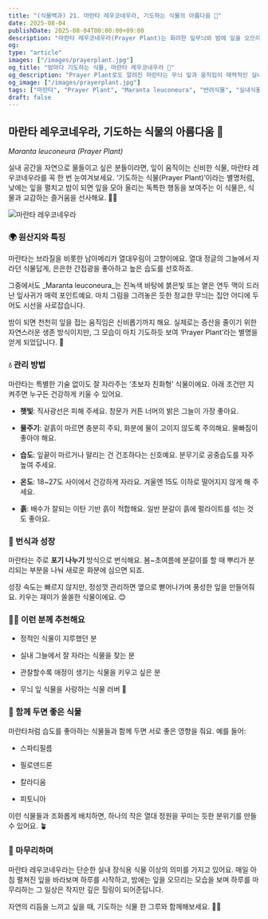```yaml
---
title: "(식물백과) 21. 마란타 레우코네우라, 기도하는 식물의 아름다움 🌿"
date: 2025-08-04
publishDate: 2025-08-04T00:00:00+09:00
description: "마란타 레우코네우라(Prayer Plant)는 화려한 잎무늬와 밤에 잎을 오므리는 특별한 움직임으로 사랑받는 실내 식물입니다. 이 독특한 식물의 특징과 키우는 방법을 알아보세요."
og:
type: "article"
images: ["/images/prayerplant.jpg"]
og_title: "밤마다 기도하는 식물, 마란타 레우코네우라 🌿"
og_description: "Prayer Plant로도 알려진 마란타는 무늬 잎과 움직임이 매력적인 실내식물입니다. 물 주기, 햇빛, 습도 관리 등 키우는 팁을 함께 소개합니다."
og_image: ["/images/prayerplant.jpg"]
tags: ["마란타", "Prayer Plant", "Maranta leuconeura", "반려식물", "실내식물", "식물 관리", "잎무늬 식물"]
draft: false
---
```




## 마란타 레우코네우라, 기도하는 식물의 아름다움 🌿

 _Maranta leuconeura (Prayer Plant)_

실내 공간을 자연으로 물들이고 싶은 분들이라면, 잎이 움직이는 신비한 식물, 마란타 레우코네우라를 꼭 한 번 눈여겨보세요. ’기도하는 식물(Prayer Plant)’이라는 별명처럼, 낮에는 잎을 펼치고 밤이 되면 잎을 모아 올리는 독특한 행동을 보여주는 이 식물은, 식물과 교감하는 즐거움을 선사해요. 🌙💚

  
![마란타 레우코네우라](/images/prayerplant.jpg) 


### 🌍 원산지와 특징

  

마란타는 브라질을 비롯한 남아메리카 열대우림이 고향이에요. 열대 정글의 그늘에서 자라던 식물답게, 은은한 간접광을 좋아하고 높은 습도를 선호하죠.

그중에서도 _Maranta leuconeura_는 진녹색 바탕에 붉은빛 또는 옅은 연두 맥이 드러난 잎사귀가 매력 포인트예요. 마치 그림을 그려놓은 듯한 정교한 무늬는 집안 어디에 두어도 시선을 사로잡습니다.

  

밤이 되면 천천히 잎을 접는 움직임은 신비롭기까지 해요. 실제로는 증산을 줄이기 위한 자연스러운 생존 방식이지만, 그 모습이 마치 기도하듯 보여 ‘Prayer Plant’라는 별명을 얻게 되었답니다. 🙏

  

### 💧 관리 방법

  

마란타는 특별한 기술 없이도 잘 자라주는 ‘초보자 친화형’ 식물이에요. 아래 조건만 지켜주면 누구든 건강하게 키울 수 있어요.

- **햇빛**: 직사광선은 피해 주세요. 창문가 커튼 너머의 밝은 그늘이 가장 좋아요.
    
- **물주기**: 겉흙이 마르면 충분히 주되, 화분에 물이 고이지 않도록 주의해요. 물빠짐이 좋아야 해요.
    
- **습도**: 잎끝이 마르거나 말리는 건 건조하다는 신호예요. 분무기로 공중습도를 자주 높여 주세요.
    
- **온도**: 18~27도 사이에서 건강하게 자라요. 겨울엔 15도 이하로 떨어지지 않게 해 주세요.
    
- **흙**: 배수가 잘되는 이탄 기반 흙이 적합해요. 일반 분갈이 흙에 펄라이트를 섞는 것도 좋아요.
    

  

### 🌱 번식과 성장

  

마란타는 주로 **포기 나누기** 방식으로 번식해요. 봄~초여름에 분갈이를 할 때 뿌리가 분리되는 부분을 나눠 새로운 화분에 심으면 되죠.

성장 속도는 빠르지 않지만, 정성껏 관리하면 옆으로 뻗어나가며 풍성한 잎을 만들어줘요. 키우는 재미가 쏠쏠한 식물이에요. 😊

  

### 👩‍🌾 이런 분께 추천해요

- 정적인 식물이 지루했던 분
    
- 실내 그늘에서 잘 자라는 식물을 찾는 분
    
- 관찰할수록 애정이 생기는 식물을 키우고 싶은 분
    
- 무늬 잎 식물을 사랑하는 식물 러버 💚
    

  

### 🤝 함께 두면 좋은 식물

  

마란타처럼 습도를 좋아하는 식물들과 함께 두면 서로 좋은 영향을 줘요. 예를 들어:

- 스파티필름
    
- 필로덴드론
    
- 칼라디움
    
- 피토니아
    

  

이런 식물들과 조화롭게 배치하면, 하나의 작은 열대 정원을 꾸미는 듯한 분위기를 만들 수 있어요. 🪴

  

### 🍃 마무리하며

  

마란타 레우코네우라는 단순한 실내 장식용 식물 이상의 의미를 가지고 있어요. 매일 아침 펼쳐진 잎을 바라보며 하루를 시작하고, 밤에는 잎을 오므리는 모습을 보며 하루를 마무리하는 그 일상은 작지만 깊은 힐링이 되어준답니다.

자연의 리듬을 느끼고 싶을 때, 기도하는 식물 한 그루와 함께해보세요. 🌿🙏